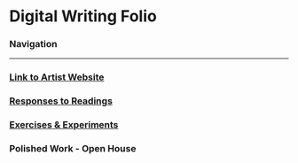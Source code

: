 # Digital Writing Folio

### Navigation

---

### [Link to Artist Website](https://jmartinhorizons.github.io/)

### [Responses to Readings](readings.md)

### [Exercises & Experiments](exercises.md)

### Polished Work - Open House
